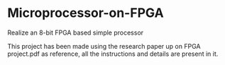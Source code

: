 # Microprocessor-on-FPGA
Realize an 8-bit FPGA based simple processor

This project has been made using the research paper up on FPGA project.pdf as reference, all the instructions and details are present in it. 
